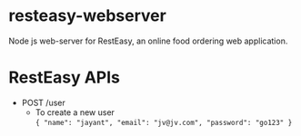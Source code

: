 # resteasy-webserver
Node js web-server for RestEasy, an online food ordering web application.
# RestEasy APIs
* POST /user
    * To create a new user<br/>
    `{
    "name": "jayant",
    "email": "jv@jv.com",
    "password": "go123"
    }`

